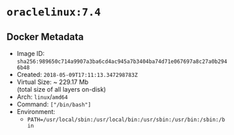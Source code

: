 # `oraclelinux:7.4`

## Docker Metadata

- Image ID: `sha256:989650c714a9907a3ba6cd4ac945a7b3404ba74d71e067697a8c27a0b2946b48`
- Created: `2018-05-09T17:11:13.347298783Z`
- Virtual Size: ~ 229.17 Mb  
  (total size of all layers on-disk)
- Arch: `linux`/`amd64`
- Command: `["/bin/bash"]`
- Environment:
  - `PATH=/usr/local/sbin:/usr/local/bin:/usr/sbin:/usr/bin:/sbin:/bin`
